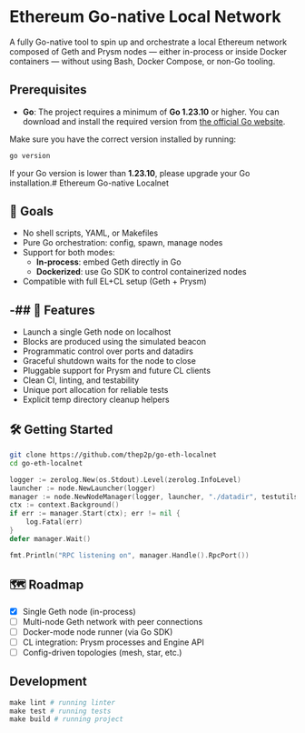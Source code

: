 # Ethereum Go-native Local Network
A fully Go-native tool to spin up and orchestrate a local Ethereum network composed of Geth and Prysm nodes — either in-process or inside Docker containers — without using Bash, Docker Compose, or non-Go tooling.

## Prerequisites

- **Go**: The project requires a minimum of **Go 1.23.10** or higher. You can download and install the required version
  from [the official Go website](https://go.dev/dl/).

Make sure you have the correct version installed by running:

```bash
go version
```

If your Go version is lower than **1.23.10**, please upgrade your Go installation.# Ethereum Go-native Localnet

## 🎯 Goals

- No shell scripts, YAML, or Makefiles
- Pure Go orchestration: config, spawn, manage nodes
- Support for both modes:
  - **In-process**: embed Geth directly in Go
  - **Dockerized**: use Go SDK to control containerized nodes
- Compatible with full EL+CL setup (Geth + Prysm)

-## 🚀 Features
-
- Launch a single Geth node on localhost
- Blocks are produced using the simulated beacon
- Programmatic control over ports and datadirs
- Graceful shutdown waits for the node to close
- Pluggable support for Prysm and future CL clients
- Clean CI, linting, and testability
- Unique port allocation for reliable tests
- Explicit temp directory cleanup helpers

## 🛠️ Getting Started

```bash
git clone https://github.com/thep2p/go-eth-localnet
cd go-eth-localnet
```

```go
logger := zerolog.New(os.Stdout).Level(zerolog.InfoLevel)
launcher := node.NewLauncher(logger)
manager := node.NewNodeManager(logger, launcher, "./datadir", testutils.NewPort)
ctx := context.Background()
if err := manager.Start(ctx); err != nil {
    log.Fatal(err)
}
defer manager.Wait()

fmt.Println("RPC listening on", manager.Handle().RpcPort())
```

## 🗺️ Roadmap
- [x] Single Geth node (in-process)
- [ ] Multi-node Geth network with peer connections
- [ ] Docker-mode node runner (via Go SDK)
- [ ] CL integration: Prysm processes and Engine API
- [ ] Config-driven topologies (mesh, star, etc.)

## Development
```makefile
make lint # running linter
make test # running tests
make build # running project
```

